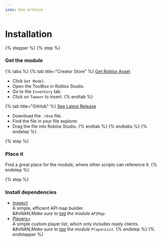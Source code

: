 ```yaml
---
icon: box-archive
---
```


# Installation

{% stepper %}
{% step %}
### Get the module

{% tabs %}
{% tab title="Creator Store" %}
<a href="https://create.roblox.com/store/asset/100081703118723" class="button primary">Get Roblox Asset</a>

* Click `Get Model`.
* Open the ToolBox in Roblox Studio.
* Go to the `Inventory` tab.
* Click on `Tween+` to insert.
{% endtab %}

{% tab title="GitHub" %}
<a href="https://github.com/AlexanderLindholt/TweenPlus/releases/latest" class="button primary">See Latest Release</a>

* Download the `.rbxm` file.
* Find the file in your file explorer.
* Drag the file into Roblox Studio.
{% endtab %}
{% endtabs %}
{% endstep %}

{% step %}
### Place it

Find a great place for the module, where other scripts can reference it.
{% endstep %}

{% step %}
### Install dependencies

* [Inxpect](https://devforum.roblox.com/t/3799622)\
  A simple, efficient API map builder.\
  &#xNAN;_&#x4D;ake sure to_ [_tag_](https://create.roblox.com/docs/studio/properties#instance-tags) _the module `APIMap`._
* [Players+](https://github.com/AlexanderLindholt/PlayersPlus)\
  A simple custom player list, which only includes ready clients.\
  &#xNAN;_&#x4D;ake sure to_ [_tag_](https://create.roblox.com/docs/studio/properties#instance-tags) _the module `PlayerList`._
{% endstep %}
{% endstepper %}
